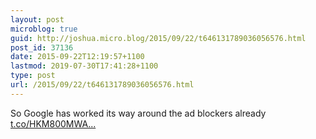 ```yaml
---
layout: post
microblog: true
guid: http://joshua.micro.blog/2015/09/22/t646131789036056576.html
post_id: 37136
date: 2015-09-22T12:19:57+1100
lastmod: 2019-07-30T17:41:28+1100
type: post
url: /2015/09/22/t646131789036056576.html
---
```

So Google has worked its way around the ad blockers already [t.co/HKM800MWA...](http://t.co/HKM800MWAi)
